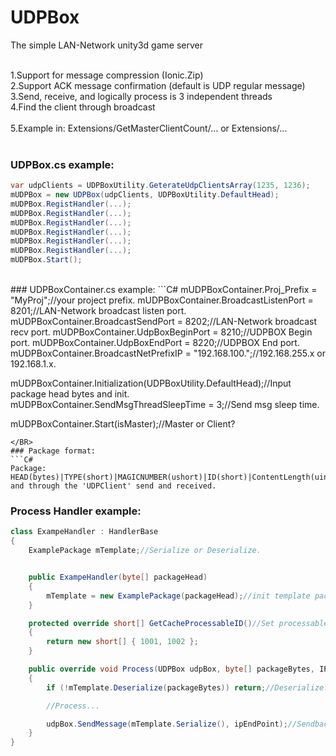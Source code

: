 # UDPBox
The simple LAN-Network unity3d game server

</BR>1.Support for message compression (Ionic.Zip)
</BR>2.Support ACK message confirmation (default is UDP regular message)
</BR>3.Send, receive, and logically process is 3 independent threads
</BR>4.Find the client through broadcast
</BR>
</BR>5.Example in: Extensions/GetMasterClientCount/... or Extensions/...
</BR>
</BR>
### UDPBox.cs example:
```C#
var udpClients = UDPBoxUtility.GeterateUdpClientsArray(1235, 1236);
mUDPBox = new UDPBox(udpClients, UDPBoxUtility.DefaultHead);
mUDPBox.RegistHandler(...);
mUDPBox.RegistHandler(...);
mUDPBox.RegistHandler(...);
mUDPBox.RegistHandler(...);
mUDPBox.RegistHandler(...);
mUDPBox.RegistHandler(...);
mUDPBox.Start();
```
</BR>
### UDPBoxContainer.cs example:
```C#
mUDPBoxContainer.Proj_Prefix = "MyProj";//your project prefix.
mUDPBoxContainer.BroadcastListenPort = 8201;//LAN-Network broadcast listen port.
mUDPBoxContainer.BroadcastSendPort = 8202;//LAN-Network broadcast recv port.
mUDPBoxContainer.UdpBoxBeginPort = 8210;//UDPBOX Begin port.
mUDPBoxContainer.UdpBoxEndPort = 8220;//UDPBOX End port.
mUDPBoxContainer.BroadcastNetPrefixIP = "192.168.100.";//192.168.255.x or 192.168.1.x.

mUDPBoxContainer.Initialization(UDPBoxUtility.DefaultHead);//Input package head bytes and init.
mUDPBoxContainer.SendMsgThreadSleepTime = 3;//Send msg sleep time.

mUDPBoxContainer.Start(isMaster);//Master or Client?
```
</BR>
### Package format:
```C#
Package:  HEAD(bytes)|TYPE(short)|MAGICNUMBER(ushort)|ID(short)|ContentLength(uint)|Args(bytes)
and through the 'UDPClient' send and received.
```
### Process Handler example:
```C#
class ExampeHandler : HandlerBase
{
    ExamplePackage mTemplate;//Serialize or Deserialize.


    public ExampeHandler(byte[] packageHead)
    {
        mTemplate = new ExamplePackage(packageHead);//init template package.
    }

    protected override short[] GetCacheProcessableID()//Set processable id.
    {
        return new short[] { 1001, 1002 };
    }

    public override void Process(UDPBox udpBox, byte[] packageBytes, IPEndPoint ipEndPoint)
    {
        if (!mTemplate.Deserialize(packageBytes)) return;//Deserialize.

        //Process...

        udpBox.SendMessage(mTemplate.Serialize(), ipEndPoint);//Sendback to ipEndPoint.
    }
}
```